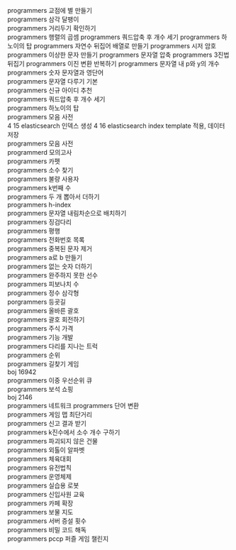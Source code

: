 programmers 교점에 별 만들기   
programmers 삼각 달팽이   
programmers 거리두기 확인하기   
programmers 행렬의 곱셈
programmers 쿼드압축 후 개수 세기
programmers 하노이의 탑
programmers 자연수 뒤집어 배열로 만들기
programmers 시저 암호
programmers 이상한 문자 만들기
programmers 문자열 압축
programmers 3진법 뒤집기
programmers 이진 변환 반복하기
programmers 문자열 내 p와 y의 개수   
programmers 숫자 문자열과 영단어      
programmers 문자열 다루기 기본   
programmers 신규 아이디 추천   
programmers 쿼드압축 후 개수 세기   
programmers 하노이의 탑   
programmers 모음 사전   
4 15 elasticsearch 인덱스 생성
4 16 elasticsearch index template 적용, 데이터 저장   
programmers 모음 사전   
programmerd 모의고사   
programmers 카펫   
programmers 소수 찾기   
programmers 불량 사용자   
programmers k번째 수   
programmers 두 개 뽑아서 더하기   
programmers h-index   
programmers 문자열 내림차순으로 배치하기   
programmers 징검다리   
programmers 평행   
programmers 전화번호 목록   
programmers 중복된 문자 제거   
programmers a로 b 만들기   
programmers 없는 숫자 더하기   
programmers 완주하지 못한 선수   
programmers 피보나치 수   
programmers 정수 삼각형   
porgrammers 등굣길   
programmers 올바른 괄호   
programmers 괄호 회전하기   
programmers 주식 가격   
programmers 기능 개발   
programmers 다리를 지나는 트럭   
programmers 순위   
programmers 길찾기 게임   
boj 16942   
programmers 이중 우선순위 큐   
programmers 보석 쇼핑   
boj 2146   
programmers 네트워크
programmers 단어 변환  
programmers 게임 맵 최단거리   
programmers 신고 결과 받기   
programmers k진수에서 소수 개수 구하기   
programmers 파괴되지 않은 건물   
programmers 외톨이 알파벳   
programmers 체육대회   
programmers 유전법칙   
programmers 운영체제   
programmers 실습용 로봇   
programmers 신입사원 교육   
programmers 카페 확장   
programmers 보물 지도   
programmers 서버 증설 횟수   
programmers 비밀 코드 해독   
programmers pccp 퍼즐 게임 챌린지








